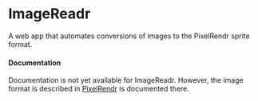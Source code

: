 # ImageReadr
A web app that automates conversions of images to the PixelRendr sprite format.

#### Documentation
Documentation is not yet available for ImageReadr. However, the image format is described in [PixelRendr](http://github.com/FullScreenShenanigans/PixelRendr) is documented there.

